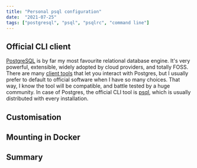```yaml
---
title: "Personal psql configuration"
date:  "2021-07-25"
tags: ["postgresql", "psql", "psqlrc", "command line"]
---
```


## Official CLI client

[PostgreSQL](https://www.postgresql.org/) is by far my most favourite relational database engine.
It's very powerful, extensible, widely adopted by cloud providers, and totally FOSS.
There are many [client tools](https://wiki.postgresql.org/wiki/PostgreSQL_Clients) that let you interact with Postgres,
but I usually prefer to default to official software when I have so many choices. That way, I know the tool will be compatible, and battle tested by a huge community. In case of Postgres, the official CLI tool is [psql](https://www.postgresql.org/docs/current/app-psql.html), which is usually distributed with every installation.

## Customisation

## Mounting in Docker

## Summary


